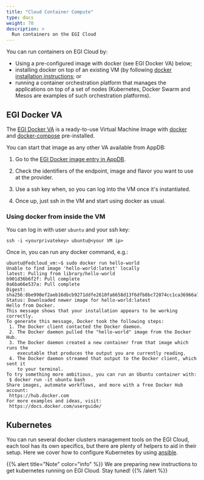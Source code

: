 ```yaml
---
title: "Cloud Container Compute"
type: docs
weight: 70
description: >
  Run containers on the EGI Cloud 
---
```


You can run containers on EGI Cloud by:

-   Using a pre-configured image with docker (see EGI Docker VA) below;
-   installing docker on top of an existing VM (by following [docker
    installation
    instructions](https://docs.docker.com/engine/installation/); or
-   running a container orchestration platform that manages the
    applications on top of a set of nodes (Kubernetes, Docker Swarm and
    Mesos are examples of such orchestration platforms).

## EGI Docker VA

The [EGI Docker
VA](https://appdb.egi.eu/store/vappliance/docker.ubuntu.16.04) is a
ready-to-use Virtual Machine Image with
[docker](https://www.docker.com/) and
[docker-compose](https://docs.docker.com/compose/) pre-installed.

You can start that image as any other VA available from AppDB:

1.  Go to the [EGI Docker image entry in
    AppDB](https://appdb.egi.eu/store/vappliance/docker.ubuntu.16.04).

1.  Check the identifiers of the endpoint, image and flavor you want to
    use at the provider.

1.  Use a ssh key when, so you can log into the VM once it\'s
    instantiated.

1.  Once up, just ssh in the VM and start using docker as usual.

### Using docker from inside the VM

You can log in with user `ubuntu` and your ssh key:

``` {.console}
ssh -i <yourprivatekey> ubuntu@<your VM ip>
```

Once in, you can run any docker command, e.g.:

``` {.console}
ubuntu@fedcloud_vm:~$ sudo docker run hello-world
Unable to find image 'hello-world:latest' locally
latest: Pulling from library/hello-world
b901d36b6f2f: Pull complete
0a6ba66e537a: Pull complete
Digest: sha256:8be990ef2aeb16dbcb9271ddfe2610fa6658d13f6dfb8bc72074cc1ca36966a7
Status: Downloaded newer image for hello-world:latest
Hello from Docker.
This message shows that your installation appears to be working correctly.
To generate this message, Docker took the following steps:
 1. The Docker client contacted the Docker daemon.
 2. The Docker daemon pulled the "hello-world" image from the Docker Hub.
 3. The Docker daemon created a new container from that image which runs the
    executable that produces the output you are currently reading.
 4. The Docker daemon streamed that output to the Docker client, which sent it
    to your terminal.
To try something more ambitious, you can run an Ubuntu container with:
 $ docker run -it ubuntu bash
Share images, automate workflows, and more with a free Docker Hub account:
 https://hub.docker.com
For more examples and ideas, visit:
 https://docs.docker.com/userguide/
```

## Kubernetes

You can run several docker clusters management tools on the EGI Cloud,
each tool has its own specifics, but there are plenty of helpers to aid
in their setup. Here we cover how to configure Kubernetes by using
[ansible](https://www.ansible.com/).

{{% alert title="Note" color="info" %}}
We are preparing new instructions to get kubernetes running on EGI
Cloud. Stay tuned!
{{% /alert %}}
